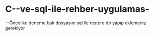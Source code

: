 # C--ve-sql-ile-rehber-uygulamas-
  --Öncelike deneme.bak dosyasını sql ile restore db yapıp eklemeniz gerekiyor
 

